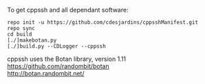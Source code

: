 To get cppssh and all dependant software:

```
repo init -u https://github.com/cdesjardins/cppsshManifest.git 
repo sync
cd build
[./]makebotan.py
[./]build.py --CDLogger --cppssh
```


cppssh uses the Botan library, version 1.11<br>
https://github.com/randombit/botan <br>
http://botan.randombit.net/ <br>

